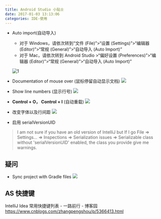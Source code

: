 ```yaml
---
title: Android Studio 小贴士
date: 2017-01-03 13:13:06
categories: IDE-使用
---
```


* Auto import(自动导入)
  + 对于 Windows，请依次转到“文件 (File)”>“设置 (Settings)”>“编辑器 (Editor)”>“常规 (General)”>“自动导入 (Auto Import)”
  + 对于 Mac，请依次转到 Android Studio >“偏好设置 (Preferences)”>“编辑器 (Editor)”>“常规 (General)”>“自动导入 (Auto Import)”

  ![1]

* Documentation of mouse over (鼠标停留自动显示文档)
  ![][2]

* Show line numbers (显示行号)
  ![][3]

* **Control + O， Control + I** (自动重载)
  ![][4]

* 改变字体以及行间距
![](http://upload-images.jianshu.io/upload_images/1662509-8e4c788bb8dea0ef.gif?imageMogr2/auto-orient/strip)

* 启用 serialVersionUID

> I am not sure if you have an old version of IntelliJ but If I go File => Settings... => Inspections => Serialization issues => Serializable class without 'serialVersionUID' enabled, the class you provide give me warnings.

## 疑问

* Sync project with Gradle files
![](http://upload-images.jianshu.io/upload_images/1662509-7f3d76c59034095c.png?imageMogr2/auto-orient/strip%7CimageView2/2/w/1240)

[1]: http://upload-images.jianshu.io/upload_images/1662509-7938b2eb8644dbfa.png?imageMogr2/auto-orient/strip%7CimageView2/2/w/1240

[2]: http://upload-images.jianshu.io/upload_images/1662509-5111a02dd180a209.png?imageMogr2/auto-orient/strip%7CimageView2/2/w/1240

[3]: http://upload-images.jianshu.io/upload_images/1662509-bd121eba1bbc5684.png?imageMogr2/auto-orient/strip%7CimageView2/2/w/1240

[4]: http://upload-images.jianshu.io/upload_images/1662509-86e4fb26a36da4ee.png?imageMogr2/auto-orient/strip%7CimageView2/2/w/1240

## AS 快捷键

IntelliJ Idea 常用快捷键列表 - 一路前行 - 博客园
<https://www.cnblogs.com/zhangpengshou/p/5366413.html>
